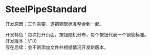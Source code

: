 # SteelPipeStandard
开发原因：工作需要，遂把钢管标准整合到一起。

开发特色：每次打开页面，按钮随机分布，每个按钮代表一个钢管标准。  
开发版本：V1.0  
写在后续：会不断添加文件并根据情况开发新版本。
